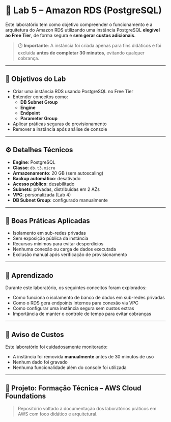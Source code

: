 # 💾 Lab 5 – Amazon RDS (PostgreSQL)

Este laboratório tem como objetivo compreender o funcionamento e a arquitetura do Amazon RDS utilizando uma instância PostgreSQL **elegível ao Free Tier**, de forma segura e **sem gerar custos adicionais**.

> ⏱️ **Importante**: A instância foi criada apenas para fins didáticos e foi excluída **antes de completar 30 minutos**, evitando qualquer cobrança.

---

## 🎯 Objetivos do Lab

- Criar uma instância RDS usando PostgreSQL no Free Tier
- Entender conceitos como:
  - **DB Subnet Group**
  - **Engine**
  - **Endpoint**
  - **Parameter Group**
- Aplicar práticas seguras de provisionamento
- Remover a instância após análise de console

---

## ⚙️ Detalhes Técnicos

- **Engine**: PostgreSQL
- **Classe**: `db.t3.micro`
- **Armazenamento**: 20 GB (sem autoscaling)
- **Backup automático**: desativado
- **Acesso público**: desabilitado
- **Subnets**: privadas, distribuídas em 2 AZs
- **VPC**: personalizada (Lab 4)
- **DB Subnet Group**: configurado manualmente

---

## 🔐 Boas Práticas Aplicadas

- Isolamento em sub-redes privadas
- Sem exposição pública da instância
- Recursos mínimos para evitar desperdícios
- Nenhuma conexão ou carga de dados executada
- Exclusão manual após verificação de provisionamento

---

## 🧠 Aprendizado

Durante este laboratório, os seguintes conceitos foram explorados:

- Como funciona o isolamento de banco de dados em sub-redes privadas
- Como o RDS gera endpoints internos para conexão via VPC
- Como configurar uma instância segura sem custos extras
- Importância de manter o controle de tempo para evitar cobranças

---

## 🚨 Aviso de Custos

Este laboratório foi cuidadosamente monitorado:
- A instância foi removida **manualmente** antes de 30 minutos de uso
- Nenhum dado foi gravado
- Nenhuma funcionalidade além do console foi utilizada

---

## 📁 Projeto: Formação Técnica – AWS Cloud Foundations

> Repositório voltado à documentação dos laboratórios práticos em AWS com foco didático e arquitetural.
